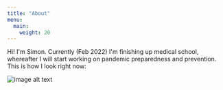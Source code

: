 ```yaml
---
title: "About"
menu:
  main:
    weight: 20
---
```

Hi! I'm Simon. Currently (Feb 2022) I'm finishing up medical school, whereafter I will start working on pandemic preparedness and prevention. This is how I look right now:

![image alt text](/climbing_photo.jpg)